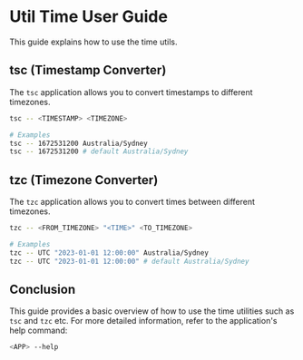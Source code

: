 # Util Time User Guide

This guide explains how to use the time utils.

## tsc (Timestamp Converter)

The `tsc` application allows you to convert timestamps to different timezones.

```sh
tsc -- <TIMESTAMP> <TIMEZONE>

# Examples
tsc -- 1672531200 Australia/Sydney
tsc -- 1672531200 # default Australia/Sydney
```

## tzc (Timezone Converter)

The `tzc` application allows you to convert times between different timezones.

```sh
tzc -- <FROM_TIMEZONE> "<TIME>" <TO_TIMEZONE>

# Examples
tzc -- UTC "2023-01-01 12:00:00" Australia/Sydney
tzc -- UTC "2023-01-01 12:00:00" # default Australia/Sydney
```

## Conclusion

This guide provides a basic overview of how to use the time utilities such as `tsc` and `tzc` etc. For more detailed information, refer to the application's help command:

```sh
<APP> --help
```
